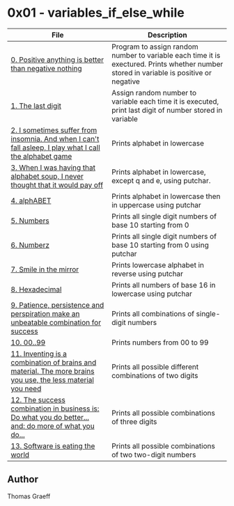 # 0x01 - variables_if_else_while

File | Description
-----|-----
[0. Positive anything is better than negative nothing](./0-positive_or_negative.c) | Program to assign random number to variable each time it is exectured. Prints whether number stored in variable is positive or negative
[1. The last digit](./1-last_digit.c) | Assign random number to variable each time it is executed, print last digit of number stored in variable
[2. I sometimes suffer from insomnia. And when I can't fall asleep, I play what I call the alphabet game](./2-print_alphabet.c) | Prints alphabet in lowercase
[3. When I was having that alphabet soup, I never thought that it would pay off](./4-print_alphabt.c) | Prints alphabet in lowercase, except q and e, using putchar.
[4. alphABET](./3-print_alphabets.c) | Prints alphabet in lowercase then in uppercase using putchar
[5. Numbers](./5-print_numbers.c) | Prints all single digit numbers of base 10 starting from 0
[6. Numberz](./6-print_numberz.c) | Prints all single digit numbers of base 10 starting from 0 using putchar
[7. Smile in the mirror](./7-print_tebahpla.c) | Prints lowercase alphabet in reverse using putchar
[8. Hexadecimal](./8-print_base16.c) | Prints all numbers of base 16 in lowercase using putchar
[9. Patience, persistence and perspiration make an unbeatable combination for success](./9-print_comb.c) | Prints all combinations of single-digit numbers
[10. 00..99](./10-print_comb2.c) | Prints numbers from 00 to 99
[11. Inventing is a combination of brains and material. The more brains you use, the less material you need](./100-print_comb3.c) | Prints all possible different combinations of two digits
[12. The success combination in business is: Do what you do better... and: do more of what you do...](./101-print_comb4.c) | Prints all possible combinations of three digits
[13. Software is eating the world](./102-print_comb5.c) | Prints all possible combinations of two two-digit numbers

## Author 

Thomas Graeff
